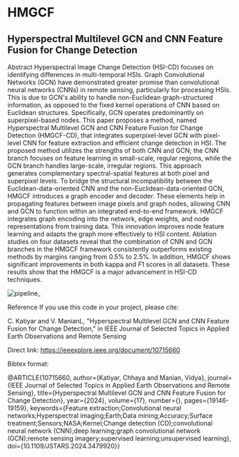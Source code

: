 # HMGCF
## Hyperspectral Multilevel GCN and CNN Feature Fusion for Change Detection

Abstract
Hyperspectral Image Change Detection (HSI-CD) focuses on identifying differences in multi-temporal HSIs. Graph Convolutional Networks (GCN) have demonstrated greater promise than convolutional neural networks (CNNs) in remote sensing, particularly for processing HSIs. This is due to GCN's ability to handle non-Euclidean graph-structured information, as opposed to the fixed kernel operations of CNN based on Euclidean structures. Specifically, GCN operates predominantly on superpixel-based nodes. This paper proposes a method, named Hyperspectral Multilevel GCN and CNN Feature Fusion for Change Detection (HMGCF-CD), that integrates superpixel-level GCN with pixel-level CNN for feature extraction and efficient change detection in HSI. The proposed method utilizes the strengths of both CNN and GCN; the CNN branch focuses on feature learning in small-scale, regular regions, while the GCN branch handles large-scale, irregular regions. This approach generates complementary spectral-spatial features at both pixel and superpixel levels. To bridge the structural incompatibility between the Euclidean-data-oriented CNN and the non-Euclidean-data-oriented GCN, HMGCF introduces a graph encoder and decoder. These elements help in propagating features between image pixels and graph nodes, allowing CNN and GCN to function within an integrated end-to-end framework. HMGCF integrates graph encoding into the network, edge weights, and node representations from training data. This innovation improves node feature learning and adapts the graph more effectively to HSI content. Ablation studies on four datasets reveal that the combination of CNN and GCN branches in the HMGCF framework consistently outperforms existing methods by margins ranging from $0.5\%$ to $2.5\%$. In addition, HMGCF shows significant improvements in both kappa and $F1$ scores in all datasets. These results show that the HMGCF is a major advancement in HSI-CD techniques.

![pipeline_](https://github.com/user-attachments/assets/7587b934-425f-4698-b122-f897a1296595)


Reference
If you use this code in your project, please cite:

C. Katiyar and V. ManianL, "Hyperspectral Multilevel GCN and CNN Feature Fusion for Change Detection," in IEEE Journal of Selected Topics in Applied Earth Observations and Remote Sensing

Direct link: https://ieeexplore.ieee.org/document/10715660

Bibtex format:

@ARTICLE{10715660,
  author={Katiyar, Chhaya and Manian, Vidya},
  journal={IEEE Journal of Selected Topics in Applied Earth Observations and Remote Sensing}, 
  title={Hyperspectral Multilevel GCN and CNN Feature Fusion for Change Detection}, 
  year={2024},
  volume={17},
  number={},
  pages={19146-19159},
  keywords={Feature extraction;Convolutional neural networks;Hyperspectral imaging;Earth;Data mining;Accuracy;Surface treatment;Sensors;NASA;Kernel;Change detection (CD);convolutional neural network (CNN);deep learning;graph convolutional network (GCN);remote sensing imagery;supervised learning;unsupervised learning},
  doi={10.1109/JSTARS.2024.3479920}}

